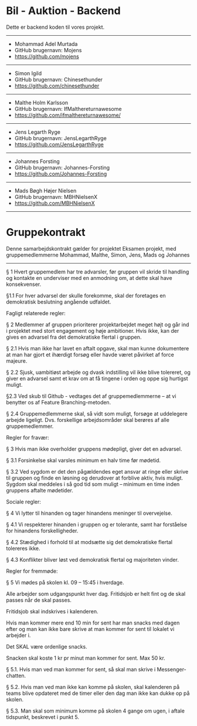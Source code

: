# Bil - Auktion - Backend
Dette er backend koden til vores projekt.

---------------------------
- Mohammad Adel Murtada
- GitHub brugernavn: Mojens
- https://github.com/mojens

---------------------------
 - Simon Igild
- GitHub brugernavn: Chinesethunder
- https://github.com/chinesethunder

----------------------------------
- Malthe Holm Karlsson
- GitHub brugernavn: IfMalthereturnawesome
- https://github.com/ifmalthereturnawesome/

------------------------------------------
- Jens Legarth Ryge
- GitHub brugernavn: JensLegarthRyge
- https://github.com/JensLegarthRyge

------------------------------------------
- Johannes Forsting
- GitHub brugernavn: Johannes-Forsting
- https://github.com/Johannes-Forsting

------------------------------------------
- Mads Bøgh Højer Nielsen
- GitHub brugernavn: MBHNielsenX
- https://github.com/MBHNielsenX

------------------------------------------
# Gruppekontrakt
Denne samarbejdskontrakt gælder for projektet Eksamen projekt, med gruppemedlemmerne Mohammad, Malthe, Simon, Jens, Mads og Johannes 

---------------------------


§ 1 Hvert gruppemedlem har tre advarsler, før gruppen vil skride til handling og kontakte en underviser med en anmodning om, at dette skal have konsekvenser. 

§1.1 For hver advarsel der skulle forekomme, skal der foretages en demokratisk beslutning angående udfaldet. 
 
Fagligt relaterede regler:  

§ 2 Medlemmer af gruppen prioriterer projektarbejdet meget højt og går ind i projektet med stort engagement og høje ambitioner. Hvis ikke, kan der gives en advarsel fra det demokratiske flertal i gruppen. 

§ 2.1 Hvis man ikke har lavet en aftalt opgave, skal man kunne dokumentere at man har gjort et ihærdigt forsøg eller havde været påvirket af force majeure. 

§ 2.2 Sjusk, uambitiøst arbejde og dvask indstilling vil ikke blive tolereret, og giver en advarsel samt et krav om at få tingene i orden og oppe sig hurtigst muligt. 

§2.3 Ved skub til Github - vedtages det af gruppemedlemmerne – at vi benytter os af Feature Branching-metoden. 

§ 2.4 Gruppemedlemmerne skal, så vidt som muligt, forsøge at uddelegere arbejde ligeligt. Dvs. forskellige arbejdsområder skal berøres af alle gruppemedlemmer. 

Regler for fravær:  

§ 3 Hvis man ikke overholder gruppens mødepligt, giver det en advarsel.  

§ 3.1 Forsinkelse skal varsles minimum en halv time før mødetid.  

§ 3.2 Ved sygdom er det den pågældendes eget ansvar at ringe eller skrive til gruppen og finde en løsning og derudover at forblive aktiv, hvis muligt. Sygdom skal meddeles i så god tid som muligt – minimum en time inden gruppens aftalte mødetider. 
 
Sociale regler: 

§ 4 Vi lytter til hinanden og tager hinandens meninger til overvejelse. 

§ 4.1 Vi respekterer hinanden i gruppen og er tolerante, samt har forståelse for hinandens forskelligheder.   

§ 4.2 Stædighed i forhold til at modsætte sig det demokratiske flertal tolereres ikke. 

§ 4.3 Konflikter bliver løst ved demokratisk flertal og majoriteten vinder. 

Regler for fremmøde: 

§ 5 Vi mødes på skolen kl. 09 – 15:45 i hverdage. 

Alle arbejder som udgangspunkt hver dag. Fritidsjob er helt fint og de skal passes når de skal passes. 

Fritidsjob skal indskrives i kalenderen. 

Hvis man kommer mere end 10 min for sent har man snacks med dagen efter og man kan ikke bare skrive at man kommer for sent til lokalet vi arbejder i.

Det SKAL være ordenlige snacks. 

Snacken skal koste 1 kr pr minut man kommer for sent. Max 50 kr. 

§ 5.1. Hvis man ved man kommer for sent, så skal man skrive i Messenger-chatten. 

§ 5.2. Hvis man ved man ikke kan komme på skolen, skal kalenderen på teams blive opdateret med de timer eller den dag man ikke kan dukke op på skolen. 

§ 5.3.  Man skal som minimum komme på skolen 4 gange om ugen, i aftale tidspunkt, beskrevet i punkt 5.  
